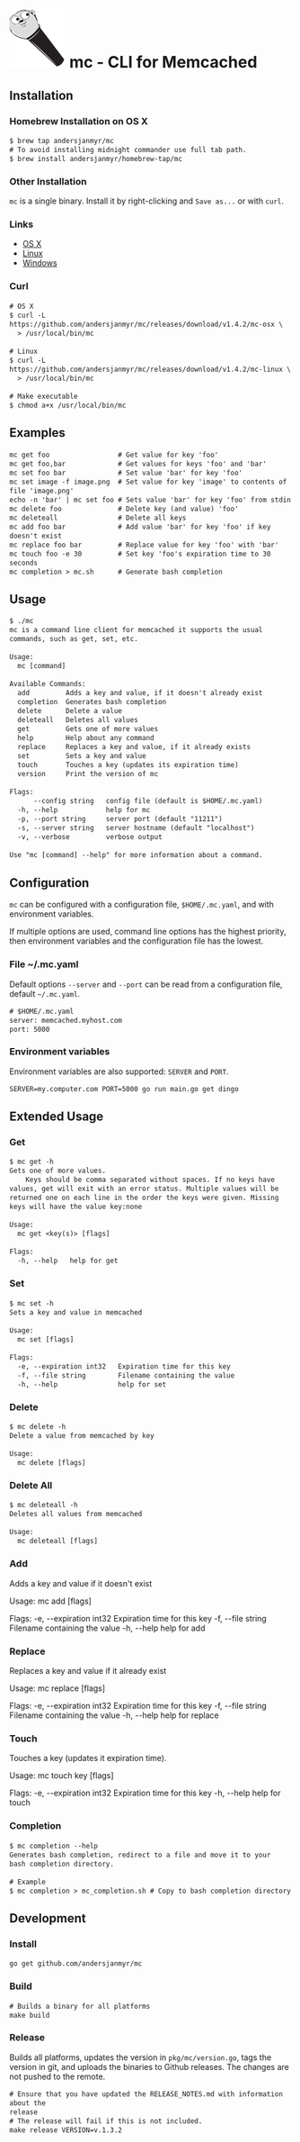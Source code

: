 # ![mc-logo](./images/mc-small.png) mc - CLI for Memcached

## Installation

### Homebrew Installation on OS X

```
$ brew tap andersjanmyr/mc
# To avoid installing midnight commander use full tab path.
$ brew install andersjanmyr/homebrew-tap/mc
```

### Other Installation

`mc` is a single binary. Install it by right-clicking and `Save as...` or with
`curl`.

### Links

* [OS X](https://github.com/andersjanmyr/mc/releases/download/v1.4.2/mc-osx)
* [Linux](https://github.com/andersjanmyr/mc/releases/download/v1.4.2/mc-linux)
* [Windows](https://github.com/andersjanmyr/mc/releases/download/v1.4.2/mc.exe)

### Curl

```
# OS X
$ curl -L https://github.com/andersjanmyr/mc/releases/download/v1.4.2/mc-osx \
  > /usr/local/bin/mc

# Linux
$ curl -L https://github.com/andersjanmyr/mc/releases/download/v1.4.2/mc-linux \
  > /usr/local/bin/mc

# Make executable
$ chmod a+x /usr/local/bin/mc
```

## Examples

```
mc get foo                 # Get value for key 'foo'
mc get foo,bar             # Get values for keys 'foo' and 'bar'
mc set foo bar             # Set value 'bar' for key 'foo'
mc set image -f image.png  # Set value for key 'image' to contents of file 'image.png'
echo -n 'bar' | mc set foo # Sets value 'bar' for key 'foo' from stdin
mc delete foo              # Delete key (and value) 'foo'
mc deleteall               # Delete all keys
mc add foo bar             # Add value 'bar' for key 'foo' if key doesn't exist
mc replace foo bar         # Replace value for key 'foo' with 'bar'
mc touch foo -e 30         # Set key 'foo's expiration time to 30 seconds
mc completion > mc.sh      # Generate bash completion
```

## Usage

```
$ ./mc
mc is a command line client for memcached it supports the usual
commands, such as get, set, etc.

Usage:
  mc [command]

Available Commands:
  add         Adds a key and value, if it doesn't already exist
  completion  Generates bash completion
  delete      Delete a value
  deleteall   Deletes all values
  get         Gets one of more values
  help        Help about any command
  replace     Replaces a key and value, if it already exists
  set         Sets a key and value
  touch       Touches a key (updates its expiration time)
  version     Print the version of mc

Flags:
      --config string   config file (default is $HOME/.mc.yaml)
  -h, --help            help for mc
  -p, --port string     server port (default "11211")
  -s, --server string   server hostname (default "localhost")
  -v, --verbose         verbose output

Use "mc [command] --help" for more information about a command.
```

## Configuration

`mc` can be configured with a configuration file, `$HOME/.mc.yaml`, and with
environment variables.

If multiple options are used, command line options has the highest priority,
then environment variables and the configuration file has the lowest.

### File ~/.mc.yaml

Default options `--server` and `--port` can be read from a configuration file,
default `~/.mc.yaml`.
```
# $HOME/.mc.yaml
server: memcached.myhost.com
port: 5000
```

### Environment variables

Environment variables are also supported: `SERVER` and `PORT`.

```
SERVER=my.computer.com PORT=5000 go run main.go get dingo
```

## Extended Usage

### Get

```
$ mc get -h
Gets one of more values.
	Keys should be comma separated without spaces. If no keys have values, get will exit with an error status. Multiple values will be returned one on each line in the order the keys were given. Missing keys will have the value key:none

Usage:
  mc get <key(s)> [flags]

Flags:
  -h, --help   help for get
```

### Set

```
$ mc set -h
Sets a key and value in memcached

Usage:
  mc set [flags]

Flags:
  -e, --expiration int32   Expiration time for this key
  -f, --file string        Filename containing the value
  -h, --help               help for set
```

### Delete

```
$ mc delete -h
Delete a value from memcached by key

Usage:
  mc delete [flags]
```

### Delete All

```
$ mc deleteall -h
Deletes all values from memcached

Usage:
  mc deleteall [flags]
```

### Add

Adds a key and value if it doesn't exist

Usage:
  mc add [flags]

Flags:
  -e, --expiration int32   Expiration time for this key
  -f, --file string        Filename containing the value
  -h, --help               help for add

### Replace

Replaces a key and value if it already exist

Usage:
  mc replace [flags]

Flags:
  -e, --expiration int32   Expiration time for this key
  -f, --file string        Filename containing the value
  -h, --help               help for replace

### Touch

Touches a key (updates it expiration time).

Usage:
  mc touch key [flags]

Flags:
  -e, --expiration int32   Expiration time for this key
  -h, --help               help for touch

### Completion

```
$ mc completion --help
Generates bash completion, redirect to a file and move it to your
bash completion directory.

# Example
$ mc completion > mc_completion.sh # Copy to bash completion directory
```


## Development

### Install

```
go get github.com/andersjanmyr/mc
```

### Build

```
# Builds a binary for all platforms
make build
```

### Release

Builds all platforms, updates the version in `pkg/mc/version.go`, tags the
version in git, and uploads the binaries to Github releases. The changes are
not pushed to the remote.

```
# Ensure that you have updated the RELEASE_NOTES.md with information about the
release
# The release will fail if this is not included.
make release VERSION=v.1.3.2
```
